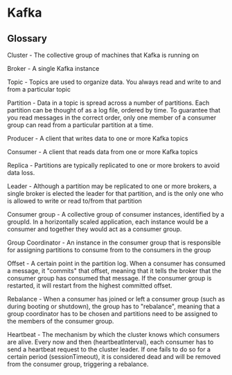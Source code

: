# Kafka

## Glossary

Cluster - The collective group of machines that Kafka is running on

Broker - A single Kafka instance

Topic - Topics are used to organize data. You always read and write to and from a particular topic

Partition - Data in a topic is spread across a number of partitions. Each partition can be thought of as a log file, ordered by time. To guarantee that you read messages in the correct order, only one member of a consumer group can read from a particular partition at a time.

Producer - A client that writes data to one or more Kafka topics

Consumer - A client that reads data from one or more Kafka topics

Replica - Partitions are typically replicated to one or more brokers to avoid data loss.

Leader - Although a partition may be replicated to one or more brokers, a single broker is elected the leader for that partition, and is the only one who is allowed to write or read to/from that partition

Consumer group - A collective group of consumer instances, identified by a groupId. In a horizontally scaled application, each instance would be a consumer and together they would act as a consumer group.

Group Coordinator - An instance in the consumer group that is responsible for assigning partitions to consume from to the consumers in the group

Offset - A certain point in the partition log. When a consumer has consumed a message, it "commits" that offset, meaning that it tells the broker that the consumer group has consumed that message. If the consumer group is restarted, it will restart from the highest committed offset.

Rebalance - When a consumer has joined or left a consumer group (such as during booting or shutdown), the group has to "rebalance", meaning that a group coordinator has to be chosen and partitions need to be assigned to the members of the consumer group.

Heartbeat - The mechanism by which the cluster knows which consumers are alive. Every now and then (heartbeatInterval), each consumer has to send a heartbeat request to the cluster leader. If one fails to do so for a certain period (sessionTimeout), it is considered dead and will be removed from the consumer group, triggering a rebalance.
